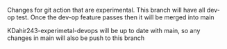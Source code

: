 Changes for git action that are experimental.
This branch will have all dev-op test.
Once the dev-op feature passes then it will be merged into main

KDahir243-experimetal-devops will be up to date with main, so any changes in 
main will also be push to this branch
